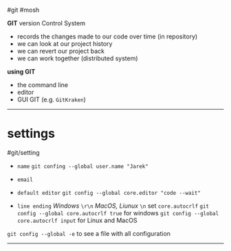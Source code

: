 #git #mosh 








**GIT** version Control System
- records the changes made to our code over time (in repository)
- we can look at our project history
- we can revert our project back
- we can work together (distributed system)


**using GIT**
- the command line
- editor
- GUI GIT (e.g. `GitKraken`)

----
# settings
#git/setting
- `name`
 `git confing --global user.name "Jarek"`

- `email`

- `default editor`
`git config --global core.editor "code --wait"`

- `line ending`
*Windows* `\r\n`
*MacOS, Liunux* `\n`
set `core.autocrlf`
`git config --global core.autocrlf true` for windows
`git config --global core.autocrlf input` for Linux and MacOS

`git config --global -e` to see a file with all configuration


---







